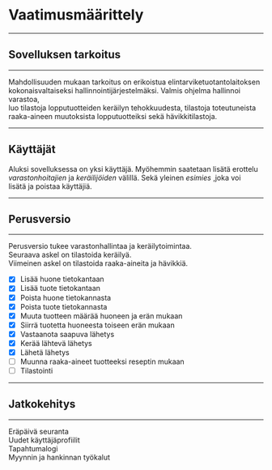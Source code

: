 # Vaatimusmäärittely
----

## Sovelluksen tarkoitus
----
<p>
Mahdollisuuden mukaan tarkoitus on erikoistua elintarviketuotantolaitoksen </br>
kokonaisvaltaiseksi hallinnointijärjestelmäksi. Valmis ohjelma hallinnoi varastoa, </br>
luo tilastoja lopputuotteiden keräilyn tehokkuudesta, tilastoja toteutuneista </br>
raaka-aineen muutoksista lopputuotteiksi sekä hävikkitilastoja. 
</p>

---
## Käyttäjät
Aluksi sovelluksessa on yksi käyttäjä. Myöhemmin saatetaan lisätä erottelu </br>
_varastonhoitajien_ ja _keräilijöiden_ välillä. Sekä yleinen _esimies_ ,joka voi </br>
lisätä ja poistaa käyttäjiä.

----
## Perusversio
----
<p>
Perusversio tukee varastonhallintaa ja keräilytoimintaa. </br>
Seuraava askel on tilastoida keräilyä. </br>
Viimeinen askel on tilastoida raaka-aineita ja hävikkiä.
</p>

- [x] Lisää huone tietokantaan
- [x] Lisää tuote tietokantaan
- [x] Poista huone tietokannasta
- [x] Poista tuote tietokannasta
- [x] Muuta tuotteen määrää huoneen ja erän mukaan
- [x] Siirrä tuotetta huoneesta toiseen erän mukaan
- [x] Vastaanota saapuva lähetys
- [x] Kerää lähtevä lähetys
- [x] Lähetä lähetys
- [ ] Muunna raaka-aineet tuotteeksi reseptin mukaan
- [ ] Tilastointi

----
## Jatkokehitys
----
Eräpäivä seuranta </br>
Uudet käyttäjäprofiilit </br>
Tapahtumalogi </br>
Myynnin ja hankinnan työkalut
